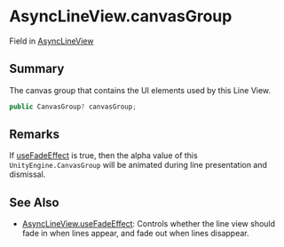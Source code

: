 # AsyncLineView.canvasGroup

Field in [AsyncLineView](/docs/api/csharp/yarn.unity.asynclineview.md)

## Summary


The canvas group that contains the UI elements used by this Line
View.


```csharp
public CanvasGroup? canvasGroup;
```

## Remarks


If  <a href="yarn.unity.asynclineview.usefadeeffect.md">useFadeEffect</a>  is true, then the alpha value of this
<code>UnityEngine.CanvasGroup</code>  will be animated during line presentation
and dismissal.


## See Also

* [AsyncLineView.useFadeEffect](/docs/api/csharp/yarn.unity.asynclineview.usefadeeffect.md): Controls whether the line view should fade in when lines appear, and fade out when lines disappear.

